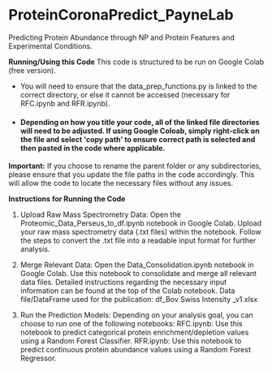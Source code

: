 # ProteinCoronaPredict_PayneLab
 Predicting Protein Abundance through NP and Protein Features and Experimental Conditions.

**Running/Using this Code**
This code is structured to be run on Google Colab (free version). 

- You will need to ensure that the data_prep_functions.py is linked to the correct directory, or else it cannot be accessed (necessary for RFC.ipynb and RFR.ipynb).
- #### Depending on how you title your code, all of the linked file directories will need to be adjusted. If using Google Coloab, simply right-click on the file and select 'copy path' to ensure correct path is selected and then pasted in the code where applicable.

**Important:** If you choose to rename the parent folder or any subdirectories, please ensure that you update the file paths in the code accordingly. This will allow the code to locate the necessary files without any issues.

**Instructions for Running the Code**

1) Upload Raw Mass Spectrometry Data:
   Open the Proteomic_Data_Perseus_to_df.ipynb notebook in Google Colab.
   Upload your raw mass spectrometry data (.txt files) within the notebook.
   Follow the steps to convert the .txt file into a readable input format for further analysis.

2) Merge Relevant Data:
   Open the Data_Consolidation.ipynb notebook in Google Colab.
   Use this notebook to consolidate and merge all relevant data files.
   Detailed instructions regarding the necessary input information can be found at the top of the Colab notebook.
   Data file/DataFrame used for the publication: df_Bov Swiss Intensity _v1.xlsx

4) Run the Prediction Models:
   Depending on your analysis goal, you can choose to run one of the following notebooks:
   RFC.ipynb: Use this notebook to predict categorical protein enrichment/depletion values using a Random Forest Classifier.
   RFR.ipynb: Use this notebook to predict continuous protein abundance values using a Random Forest Regressor.
